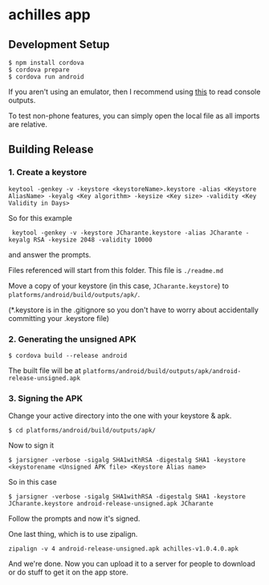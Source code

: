 achilles app
============


## Development Setup

```
$ npm install cordova
$ cordova prepare
$ cordova run android
```

If you aren't using an emulator, then I recommend using [this](https://developers.google.com/web/tools/chrome-devtools/remote-debugging/?utm_source=dcc&utm_medium=redirect&utm_campaign=2016q3#debugging-webviews) to read console outputs.

To test non-phone features, you can simply open the local file as all imports are relative.

## Building Release

### 1. Create a keystore

```
keytool -genkey -v -keystore <keystoreName>.keystore -alias <Keystore AliasName> -keyalg <Key algorithm> -keysize <Key size> -validity <Key Validity in Days>
```

So for this example

```
 keytool -genkey -v -keystore JCharante.keystore -alias JCharante -keyalg RSA -keysize 2048 -validity 10000
```

and answer the prompts.

Files referenced will start from this folder. This file is `./readme.md`

Move a copy of your keystore (in this case, `JCharante.keystore`) to `platforms/android/build/outputs/apk/`.

(*.keystore is in the .gitignore so you don't have to worry about accidentally committing your .keystore file)

### 2. Generating the unsigned APK

```
$ cordova build --release android
```

The built file will be at `platforms/android/build/outputs/apk/android-release-unsigned.apk`

### 3. Signing the APK

Change your active directory into the one with your keystore & apk.

```
$ cd platforms/android/build/outputs/apk/
```

Now to sign it

```
$ jarsigner -verbose -sigalg SHA1withRSA -digestalg SHA1 -keystore <keystorename <Unsigned APK file> <Keystore Alias name>
```

So in this case

```
$ jarsigner -verbose -sigalg SHA1withRSA -digestalg SHA1 -keystore JCharante.keystore android-release-unsigned.apk JCharante
```

Follow the prompts and now it's signed.

One last thing, which is to use zipalign.

```
zipalign -v 4 android-release-unsigned.apk achilles-v1.0.4.0.apk
```

And we're done. Now you can upload it to a server for people to download or do stuff to get it on the app store.
